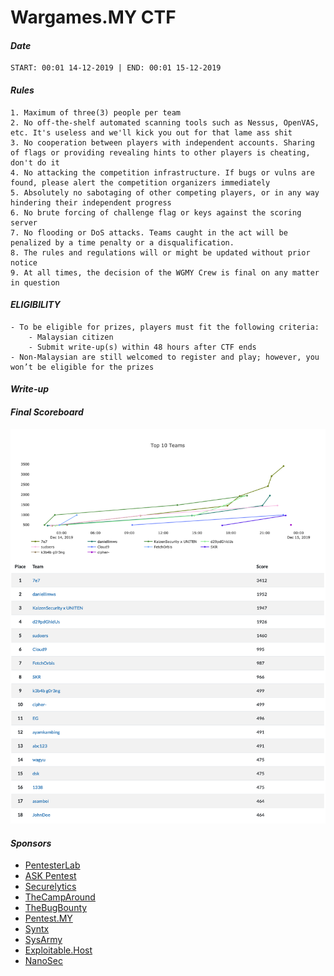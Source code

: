 # Wargames.MY CTF
#### *Date*

```text
START: 00:01 14-12-2019 | END: 00:01 15-12-2019
```

#### *Rules*

```text
1. Maximum of three(3) people per team
2. No off-the-shelf automated scanning tools such as Nessus, OpenVAS, etc. It's useless and we'll kick you out for that lame ass shit
3. No cooperation between players with independent accounts. Sharing of flags or providing revealing hints to other players is cheating, don't do it
4. No attacking the competition infrastructure. If bugs or vulns are found, please alert the competition organizers immediately
5. Absolutely no sabotaging of other competing players, or in any way hindering their independent progress
6. No brute forcing of challenge flag or keys against the scoring server
7. No flooding or DoS attacks. Teams caught in the act will be penalized by a time penalty or a disqualification.
8. The rules and regulations will or might be updated without prior notice
9. At all times, the decision of the WGMY Crew is final on any matter in question
```

#### *ELIGIBILITY*

```text
- To be eligible for prizes, players must fit the following criteria:
    - Malaysian citizen
    - Submit write-up(s) within 48 hours after CTF ends
- Non-Malaysian are still welcomed to register and play; however, you won’t be eligible for the prizes
```

#### *Write-up*

#### *Final Scoreboard*

![image](score.png)


#### *Sponsors*
* [PentesterLab](https://pentesterlab.com/) 
* [ASK Pentest](https://www.facebook.com/askpentest/)
* [Securelytics](https://www.securelytics.my/)
* [TheCampAround](https://www.thecamparound.com/)
* [TheBugBounty](https://thebugbounty.com/)
* [Pentest.MY](http://www.training.my/)
* [Syntx](https://www.linkedin.com/company/syntx-my/about/)
* [SysArmy](https://www.sysarmy.net/)
* [Exploitable.Host](https://exploitable.host/)
* [NanoSec](https://nanosec.asia/)
